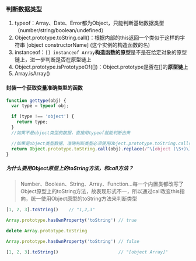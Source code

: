 ### 判断数据类型

1. typeof：Array、Date、Error都为Object，只能判断基础数据类型（number/string/boolean/undefined）
2. Object.prototype.toString.call\(\)：根据内部的this返回一个类似于这样的字符串 \[object constructorName\] \(这个实例的构造函数的名\)
3. instanceof：`[] instanceof Array`**构造函数的原型**是不是在给定对象的原型链上，进一步判断是否在原型链上
4. Object.prototype.isPrototypeOf\(\[\]\)：Object.prototype是否在\[\]的**原型链**上
5. Array.isArray\(\)

#### 封装一个获取变量准确类型的函数

```js
function gettype(obj) {
  var type = typeof obj;

  if (type !== 'object') {
    return type;
  }
  //如果不是object类型的数据，直接用typeof就能判断出来

  //如果是object类型数据，准确判断类型必须使用Object.prototype.toString.call(obj)的方式才能判断
  return Object.prototype.toString.call(obj).replace(/^\[object (\S+)\]$/, '$1');
}
```

##### 为什么要用Object原型上的toString方法，和call方法？

> Number、Boolean、String、Array、Function...每一个内置类都改写了Object原型上的toString方法，故表现形式不一，所以通过call改变this指向，统一使用Object原型的toString方法来判断类型

```js
[1, 2, 3].toString()    // "1,2,3"

Array.prototype.hasOwnProperty('toString') // true

delete Array.prototype.toString            

Array.prototype.hasOwnProperty('toString') // false

[1, 2, 3].toString()                       // "[object Array]"
```



